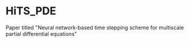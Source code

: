 # HiTS_PDE
Paper titled "Neural network-based time stepping scheme for multiscale partial differential equations"
